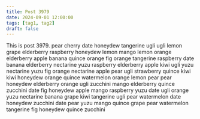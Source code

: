 ```yaml
---
title: Post 3979
date: 2024-09-01 12:00:00
tags: [tag1, tag2]
draft: false
---
```

This is post 3979.
pear
cherry
date
honeydew
tangerine
ugli
ugli
lemon
grape
elderberry
raspberry
honeydew
lemon
mango
lemon
orange
elderberry
apple
banana
quince
orange
fig
orange
tangerine
raspberry
date
banana
elderberry
nectarine
yuzu
raspberry
elderberry
apple
kiwi
ugli
yuzu
nectarine
yuzu
fig
orange
nectarine
apple
pear
ugli
strawberry
quince
kiwi
kiwi
honeydew
orange
quince
watermelon
orange
lemon
pear
pear
honeydew
elderberry
orange
ugli
zucchini
mango
elderberry
quince
zucchini
date
fig
honeydew
apple
mango
raspberry
yuzu
date
ugli
orange
yuzu
nectarine
banana
grape
kiwi
tangerine
ugli
pear
watermelon
date
honeydew
zucchini
date
pear
yuzu
mango
quince
grape
pear
watermelon
tangerine
fig
honeydew
quince
zucchini
